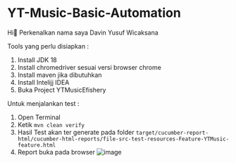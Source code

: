 # YT-Music-Basic-Automation

Hi:wave: Perkenalkan nama saya Davin Yusuf Wicaksana

Tools yang perlu disiapkan :

1. Install JDK 18
2. Install chromedriver sesuai versi browser chrome
3. Install maven jika dibutuhkan
4. Install Intelijj IDEA
5. Buka Project YTMusicEfishery

Untuk menjalankan test :

1. Open Terminal
2. Ketik `mvn clean verify`
3. Hasil Test akan ter generate pada folder ```target/cucumber-report-html/cucumber-html-reports/file-src-test-resources-Feature-YTMusic-feature.html```
4. Report buka pada browser
![image](https://user-images.githubusercontent.com/42730599/181730538-08776277-0b51-48d7-a44b-39c52406bf7f.png)
